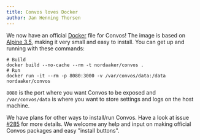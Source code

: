 ```yaml
---
title: Convos loves Docker
author: Jan Henning Thorsen
---
```


We now have an official [Docker](https://hub.docker.com/r/nordaaker/convos/)
file for Convos! The image is based on [Alpine 3.5](https://alpinelinux.org/),
making it very small and easy to install. You can get up and running with
these commands:

    # Build
    docker build --no-cache --rm -t nordaaker/convos .
    # Run
    docker run -it --rm -p 8080:3000 -v /var/convos/data:/data nordaaker/convos

<!--more-->

`8080` is the port where you want Convos to be exposed and `/var/convos/data`
is where you want to store settings and logs on the host machine.

We have plans for other ways to install/run Convos. Have a look at issue
[#285](https://github.com/Nordaaker/convos/issues/285) for more details. We
welcome any help and input on making official Convos packages and easy
"install buttons".
